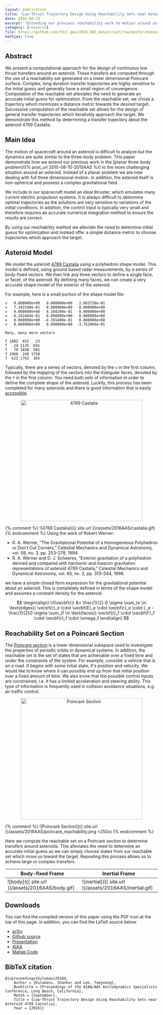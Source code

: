 ```yaml
---
layout: publication
title: "Low-Thrust Trajectory Design Using Reachability Sets near Asteroid 4769 Castalia"
date: 2016-08-29
excerpt: "Extending our previous reachability work to motion around asteroids"
category: [research]
file: https://github.com/fdcl-gwu/2016_AAS_manuscript/raw/master/manuscript.pdf
mathjax: true
---
```

$$
\newcommand{\bracket}[1]{\left[ #1 \right]}
\newcommand{\parenth}[1]{\left( #1 \right)}
\newcommand{\vecbf}[1]{\bf{#1}}
\newcommand{\R}{\mathbb{R}}
$$

## Abstract

We present a computational approach for the design of continuous low thrust transfers around an asteroid.
These transfers are computed through the use of a reachability set generated on a lower dimensional Poincaré surface.
Complex, long duration transfer trajectories are highly sensitive to the initial guess and generally have a small region of convergence.
Computation of the reachable set alleviates the need to generate an accurate initial guess for optimization.
From the reachable set, we chose a trajectory which minimizes a distance metric towards the desired target.
Successive computation of the reachable set allows for the design of general transfer trajectories which iteratively approach the target.
We demonstrate this method by determining a transfer trajectory about the asteroid 4769 Castalia.

## Main Idea

The motion of spacecraft around an asteroid is difficult to analyze but the dynamics are quite similar to the three-body problem.
This paper demonstrate how we extend our previous work in the [planar three-body problem]({% post_url  2015-08-10-2015AAS %}) to the more challenging situation around an asteroid.
Instead of a planar problem we are now dealing with full three dimensional motion. 
In addition, the asteroid itself is non-spherical and possess a complex gravitational field.

We include in our spacecraft model an ideal thruster, which emulates many current electric propulsion systems.
It is always difficult to determine optimal trajectories as the solutions are very sensitive to variations of the initial conditions. 
In addition, the control input is typically very small and therefore requires an accurate numerical integration method to ensure the results are correct.

By using our reachability method we alleviate the need to determine initial guess for optimization and instead offer a simple distance metric to choose trajectories which approach the target.

## Asteroid Model

We model the asteroid [4769 Castalia](https://en.wikipedia.org/wiki/4769_Castalia) using a polyhedron shape model.
This model is defined, using ground based radar measurements, by a series of body-fixed vectors.
We then link any three vectors to define a single face, or facet, of the asteroid.
By defining many faces, we can create a very accurate shape model of the exterior of the asteroid.

For example, here is a small portion of the shape model file:

~~~~
v   0.000000e+00   0.000000e+00   2.893730e-01
v   7.342140e-01   0.000000e+00   0.000000e+00
v   0.000000e+00   4.104200e-01   0.000000e+00
v  -8.202460e-01   0.000000e+00   0.000000e+00
v   0.000000e+00  -4.391400e-01   0.000000e+00
v   0.000000e+00   0.000000e+00  -3.752060e-01

Many, many more vectors

f 1882  652   23 
f   24 1135  641 
f   70 1030  581 
f 1966  249 1750
f  622 1763  365 

~~~~

Typically, there are a series of vectors, denoted by the `v` in the first column, followed by the mapping of the vectors into the triangular faces, denoted by the `f` in the first column.
You need both sets of information in order to define the complete shape of the asteroid.
Luckily, this process has been completed for many asteroids and there is good information that is easily [accessible](http://sbn.psi.edu/pds/).

<center>
<img src="{{ site.baseurl }}assets/2016AAS/castalia.gif" alt="4769 Castalia" width="400"/>
</center>

{% comment %}
![4769 Castalia]({{ site.url }}/assets/2016AAS/castalia.gif)
{% endcomment %}
Using the work of Robert Werner:

* R. A. Werner, “The Gravitational Potential of a Homogeneous Polyhedron or Don’t Cut Corners,” Celestial Mechanics and Dynamical Astronomy, vol. 59, no. 3, pp. 253–278, 1994.
* R. A. Werner and D. J. Scheeres, “Exterior gravitation of a polyhedron derived and compared with harmonic and mascon gravitation representations of asteroid 4769 Castalia,” Celestial Mechanics and Dynamical Astronomy, vol. 65, no. 3, pp. 313–344, 1996.

we have a simple closed form expression for the gravitaitonal potential about an asteroid.
This is completely defined in terms of the shape model and assumes a constant density for the asteroid.

$$
\begin{align}
    U(\vecbf{r}) &= \frac{1}{2} G \sigma \sum_{e \in \text{edges}} \vecbf{r}_e \cdot \vecbf{E}_e \cdot \vecbf{r}_e \cdot L_e - \frac{1}{2}G \sigma \sum_{f \in \text{faces}} \vecbf{r}_f \cdot \vecbf{F}_f \cdot \vecbf{r}_f \cdot \omega_f 
\end{align}
$$

## Reachability Set on a Poincaré Section

The [Poincaré section](https://en.wikipedia.org/wiki/Poincar%C3%A9_map) is a lower dimensional subspace used to investigate the properties of periodic orbits in dynamical systems.
In addition, the reachable set is the set of states that are achievable over a fixed time and under the constraints of the system.
For example, consider a vehicle that is on a road. 
It begins with some initial state, it's position and velocity. 
We would like to know where it can possibly end up from that initial position over a fixed amount of time.
We also know that the possible control inputs are constrained, i.e. it has a limited acceleration and steering ability.
This type of information is frequently used in collision avoidance situations, e.g. air traffic control.

<center>
<img src="{{ site.baseurl }}assets/2016AAS/poincare_reachability.png" alt="Poincaré Section" width="400"/>
</center>

{% comment %}
![Poincaré Section]({{ site.url }}/assets/2016AAS/poincare_reachability.png =250x)
{% endcomment %}

Here we compute the reachable set on a Poincaré section to determine transfers around asteroids. 
This alleviates the need to determine an accurate initial guess as we can simply choose states from our reachable set which move us toward the target. 
Repeating this process allows us to achieve large or complex transfers.

Body-fixed Frame |  Inertial Frame | 
-----------------------------------------|----------------------------------------------|
![body]({{ site.url }}/assets/2016AAS/body.gif) | ![inertial]({{ site.url }}/assets/2016AAS/inertial.gif) | 

## Downloads

You can find the compiled version of this paper using the PDF icon at the top of this page.
In addition, you can find the LaTeX source below.

* [arXiv](http://arxiv.org/abs/1608.05601)
* [Github source](https://github.com/fdcl-gwu/2016_AAS_manuscript)
* [Presentation](https://github.com/fdcl-gwu/2016_AAS_presentation)
* [AIAA](http://arc.aiaa.org/doi/abs/10.2514/6.2016-5376)
* [Matlab Code](https://github.com/fdcl/2016_AAS_matlab)

## BibTeX citation

~~~~
@inproceedings{kulumani2016d,
    Author = {Kulumani, Shankar and Lee, Taeyoung},
    Booktitle = {Proceedings of the AIAA/AAS Astrodynamics Specialists Conference, Long Beach, California},
    Month = {September},
    Title = {Low-Thrust Trajectory Design Using Reachability Sets near Asteroid 4769 Castalia},
    Year = {2016}}
~~~~




